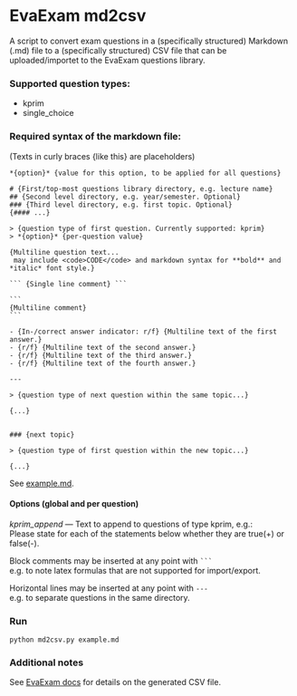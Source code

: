# EvaExam md2csv
A script to convert exam questions in a (specifically structured) Markdown (.md) file to a (specifically structured) CSV file that can be uploaded/importet to the EvaExam questions library.

### Supported question types:
- kprim
- single_choice

### Required syntax of the markdown file:
(Texts in curly braces {like this} are placeholders)
~~~
*{option}* {value for this option, to be applied for all questions}

# {First/top-most questions library directory, e.g. lecture name}
## {Second level directory, e.g. year/semester. Optional}
### {Third level directory, e.g. first topic. Optional}
{#### ...}

> {question type of first question. Currently supported: kprim}
> *{option}* {per-question value}

{Multiline question text...
 may include <code>CODE</code> and markdown syntax for **bold** and *italic* font style.}

``` {Single line comment} ```

```
{Multiline comment}
```

- {In-/correct answer indicator: r/f} {Multiline text of the first answer.}
- {r/f} {Multiline text of the second answer.}
- {r/f} {Multiline text of the third answer.}
- {r/f} {Multiline text of the fourth answer.}

---

> {question type of next question within the same topic...}

{...}


### {next topic}

> {question type of first question within the new topic...}

{...}
~~~
See [example.md](example.md).

#### Options (global and per question)
*kprim_append* — Text to append to questions of type kprim, e.g.:  
   Please state for each of the statements below whether they are true(+) or false(-).

Block comments may be inserted at any point with ` ``` `  
e.g. to note latex formulas that are not supported for import/export.

Horizontal lines may be inserted at any point with `---`  
e.g. to separate questions in the same directory.

### Run
`python md2csv.py example.md`

### Additional notes
See [EvaExam docs](https://help.evasys.de/evaexam/de/user/index.html#Help=&rhsearch=rtf%20kprim&rhhlterm=rtf%20kprim&rhsyns=%20&t=Help%2FHelp_Text%2FHelp_Text-116.htm) for details on the generated CSV file.

